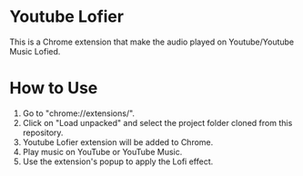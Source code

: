 # Youtube Lofier
This is a Chrome extension that make the audio played on Youtube/Youtube Music Lofied.

# How to Use
1. Go to "chrome://extensions/".
2. Click on "Load unpacked" and select the project folder cloned from this repository.
3. Youtube Lofier extension will be added to Chrome.
4. Play music on YouTube or YouTube Music.
5. Use the extension's popup to apply the Lofi effect.
